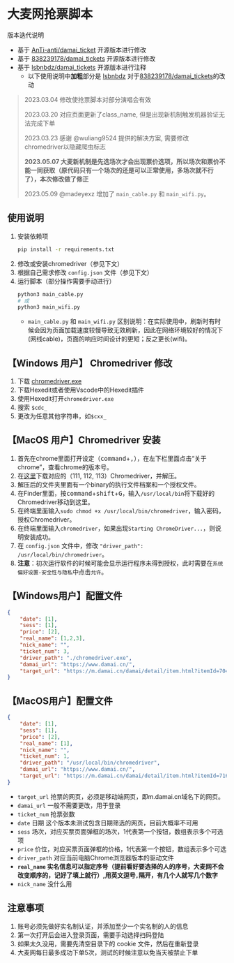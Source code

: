 # 大麦网抢票脚本

版本迭代说明
- 基于 [AnTi-anti/damai_ticket](https://github.com/AnTi-anti/damai_ticket) 开源版本进行修改
- 基于 [838239178/damai_tickets](https://github.com/838239178/damai_tickets) 开源版本进行修改 
- 基于 [lsbnbdz/damai_tickets](https://github.com/lsbnbdz/damai_tickets) 开源版本进行注释 
  - 以下使用说明中**加粗**部分是 [lsbnbdz](https://github.com/lsbnbdz) 对于[838239178/damai_tickets](https://github.com/838239178/damai_tickets)的改动

> 2023.03.04 修改使抢票脚本对部分演唱会有效
> 
> 2023.03.20 对应页面更新了class_name, 但是出现新机制触发机器验证无法完成下单
>
>
> 2023.03.23 感谢 @wuliang9524 提供的解决方案, 需要修改chromedriver以隐藏爬虫标志
>
> **2023.05.07 大麦新机制是先选场次才会出现票价选项，所以场次和票价不能一同获取（原代码只有一个场次的还是可以正常使用，多场次就不行了），本次修改做了修正**
> 
> 2023.05.09 @madeyexz 增加了 `main_cable.py` 和 `main_wifi.py`。

## 使用说明
1.  安装依赖项
    ```bash
    pip install -r requirements.txt
    ```
2. 修改或安装chromedriver（参见下文）
3. 根据自己需求修改 `config.json` 文件（参见下文）
4. 运行脚本（部分操作需要手动进行）
    ```bash
    python3 main_cable.py
    # 或
    python3 main_wifi.py
    ```
    - `main_cable.py` 和 `main_wifi.py` 区别说明：在实际使用中，刷新时有时候会因为页面加载速度较慢导致无效刷新，因此在网络环境较好的情况下(网线cable)，页面的响应时间设计的更短；反之更长(wifi)。


## 【Windows 用户】 Chromedriver 修改

1. 下载 [chromedriver.exe](https://registry.npmmirror.com/binary.html?path=chromedriver/)
2. 下载Hexedit或者使用Vscode中的Hexedit插件
3. 使用Hexedit打开`chromedriver.exe `
4. 搜索 `$cdc_`
5. 更改为任意其他字符串，如`$cxx_`

## 【MacOS 用户】Chromedriver 安装
1. 首先在chrome里面打开设定（<kbd>command</kbd>+<kbd>,</kbd>），在左下栏里面点击“关于chrome”，查看chrome的版本号。
2. 在[这里](https://chromedriver.chromium.org/downloads)下载对应的（111, 112, 113）Chromedriver，并解压。
3. 解压后的文件夹里面有一个binary的执行文件档案和一个授权文件。
4. 在Finder里面，按<kbd>command</kbd>+<kbd>shift</kbd>+<kbd>G</kbd>，输入`/usr/local/bin`将下载好的Chromedriver移动到这里。
5. 在终端里面输入`sudo chmod +x /usr/local/bin/chromedriver`，输入密码，授权Chromedriver。
6. 在终端里面输入`chromedriver`，如果出现`Starting ChromeDriver...`，则说明安装成功。
7. 在 `config.json` 文件中，修改 `"driver_path": /usr/local/bin/chromedriver`。
8. **注意**：初次运行软件的时候可能会显示运行程序未得到授权，此时需要在`系统偏好设置-安全性与隐私`中点击`允许`。

## 【Windows用户】配置文件

```json
{
    "date": [1],
    "sess": [1],
    "price": [2],	
    "real_name": [1,2,3],
    "nick_name": "",
    "ticket_num": 3,
    "driver_path": "./chromedriver.exe",
    "damai_url": "https://www.damai.cn/",
    "target_url": "https://m.damai.cn/damai/detail/item.html?itemId=704494827883&spm=a2o71.category.itemlist.ditem_3"
}
```

## 【MacOS用户】配置文件
```json
{
    "date": [1],
    "sess": [1],
    "price": [2],	
    "real_name": [1],
    "nick_name": "",
    "ticket_num": 1,
    "driver_path": "/usr/local/bin/chromedriver",
    "damai_url": "https://www.damai.cn/",
    "target_url": "https://m.damai.cn/damai/detail/item.html?itemId=716946530906"
}
```

- `target_url` 抢票的网页，必须是移动端网页，即m.damai.cn域名下的网页。
- `damai_url` 一般不需要更改，用于登录
- `ticket_num` 抢票张数
- `date` 日期 这个版本未测试包含日期筛选的网页，目前大概率不可用
- `sess` 场次，对应买票页面弹框的场次，1代表第一个按钮，数组表示多个可选项
- `price` 价位，对应买票页面弹框的价格，1代表第一个按钮，数组表示多个可选
- `driver_path` 对应当前电脑Chrome浏览器版本的驱动文件
- **`real_name` 实名信息可以指定序号（提前看好要选择的人的序号，大麦网不会改变顺序的，记好了填上就行）,用英文逗号`,`隔开，有几个人就写几个数字**
- `nick_name` 没什么用

## 注意事项

1. 账号必须先做好实名制认证，并添加至少一个实名制的人的信息
2. 第一次打开后会进入登录页面，需要手动选择扫码登陆
3. 如果太久没用，需要先清空目录下的 cookie 文件，然后在重新登录
4. 大麦网每日最多成功下单5次，测试的时候注意以免当天被禁止下单
